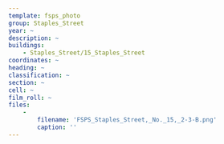 ```yaml
---
template: fsps_photo
group: Staples_Street
year: ~
description: ~
buildings:
    - Staples_Street/15_Staples_Street
coordinates: ~
heading: ~
classification: ~
section: ~
cell: ~
film_roll: ~
files:
    -
        filename: 'FSPS_Staples_Street,_No._15,_2-3-B.png'
        caption: ''
---
```

